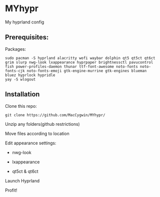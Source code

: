 # MYhypr
My hyprland config

## Prerequisites:
Packages:
```
sudo pacman -S hyprland alacritty wofi waybar dolphin qt5 qt5ct qt6ct grim slurp nwg-look lxappearance hyprpaper brightnessctl pavucontrol fish power-profiles-daemon thunar ttf-font-awesome noto-fonts noto-fonts-cjk noto-fonts-emoji gtk-engine-murrine gtk-engines blueman bluez hyprlock hypridle
yay -S wlogout
```
## Installation
Clone this repo:
```
git clone https://github.com/MacCygwin/MYhypr/
```

Unzip any folders(github restrictions)

Move files according to location

Edit appearance settings:
- nwg-look
* lxappearance
+ qt5ct & qt6ct

Launch Hyprland

Profit!  
